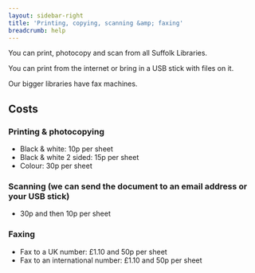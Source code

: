 ```yaml
---
layout: sidebar-right
title: 'Printing, copying, scanning &amp; faxing'
breadcrumb: help
---
```

You can print, photocopy and scan from all Suffolk Libraries.

You can print from the internet or bring in a USB stick with files on it.

Our bigger libraries have fax machines.

## Costs

### Printing & photocopying

  * Black & white: 10p per sheet
  * Black & white 2 sided: 15p per sheet
  * Colour: 30p per sheet

### Scanning (we can send the document to an email address or your USB stick)

  * 30p and then 10p per sheet

### Faxing

  * Fax to a UK number: &pound;1.10 and 50p per sheet
  * Fax to an international number: &pound;1.10 and 50p per sheet
